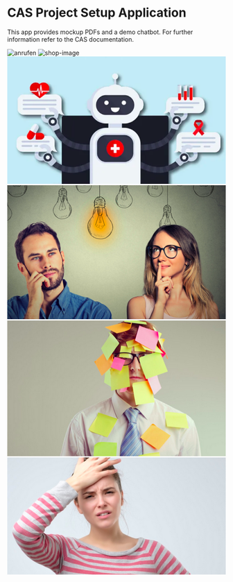 # CAS Project Setup Application

This app provides mockup PDFs and a demo chatbot. For further information refer to the CAS documentation.

![anrufen]()
![shop-image]()
![chatbot](https://github.com/kllokfjo/Variante-A/blob/main/templates/Bildschirmfoto%202024-04-13%20um%2000.27.52.png?raw=true)
![carousel1](https://github.com/kllokfjo/Variante-A/blob/main/templates/vergesslich.1.png?raw=true)
![carousel2](https://github.com/kllokfjo/Variante-A/blob/main/templates/vergesslich.2.png?raw=true)
![carousel3](https://github.com/kllokfjo/Variante-A/blob/main/templates/vergesslich.3.png?raw=true)
